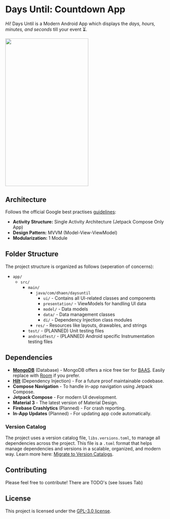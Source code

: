 # Days Until: Countdown App

*Hi!* Days Until is a Modern Android App which displays the *days, hours, minutes, and seconds* till your event ⏳.

<img src="https://github.com/pim-developer/daysuntil/blob/main/demo.gif" width="260" height="462.22" />

## Architecture

Follows the official Google best practises [guidelines](https://developer.android.com/topic/architecture):

- **Activity Structure:** Single Activity Architecture (Jetpack Compose Only App)
- **Design Pattern:** MVVM (Model-View-ViewModel)
- **Modularization:** 1 Module

## Folder Structure

The project structure is organized as follows (seperation of concerns):

- `app/`
    - `src/`
        - `main/`
            - `java/com/dhaen/daysuntil`
                - `ui/` - Contains all UI-related classes and components
                - `presentation/` - ViewModels for handling UI data
                - `model/` - Data models
                - `data/` - Data management classes
                - `di/` - Dependency Injection class modules
            - `res/` - Resources like layouts, drawables, and strings
        - `test/` - (PLANNED) Unit testing files
        - `androidTest/` - (PLANNED) Android specific Instrumentation testing files

## Dependencies

- [**MongoDB**](https://www.mongodb.com/docs/atlas/device-sdks/sdk/kotlin/)  (Database) - MongoDB offers a nice free tier for [BAAS](https://www.mongodb.com/products/platform/atlas-database). Easily replace with [Room](https://developer.android.com/jetpack/androidx/releases/room) if you prefer.
- [**Hilt**](https://developer.android.com/training/dependency-injection/hilt-android) (Dependency Injection) - For a future proof maintainable codebase.
- **Compose Navigation** - To handle in-app navigation using Jetpack Compose.
- **Jetpack Compose** - For modern UI development.
- **Material 3** - The latest version of Material Design.
- **Firebase Crashlytics** (Planned) - For crash reporting.
- **In-App Updates** (Planned) - For updating app code automatically.


### Version Catalog

The project uses a version catalog file, `libs.versions.toml`, to manage all dependencies across the project. This file is a `.toml` format that helps manage dependencies and versions in a scalable, organized, and modern way. Learn more here: [Migrate to Version Catalogs](https://developer.android.com/build/migrate-to-catalogs).

## Contributing

Please feel free to contribute! There are TODO's (see Issues Tab)

## License

This project is licensed under the [GPL-3.0 license](https://github.com/pim-developer/daysuntil?tab=GPL-3.0-1-ov-file).

